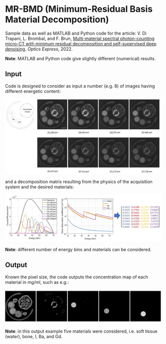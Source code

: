 # MR-BMD (Minimum-Residual Basis Material Decomposition)
Sample data as well as MATLAB and Python code for the article: V. Di Trapani, L. Brombal, and F. Brun, [Multi-material spectral photon-counting micro-CT with minimum residual decomposition and self-supervised deep denoising](https://doi.org/10.1364/OE.471439), *Optics Express*, 2022.

**Note**: MATLAB and Python code give slightly different (numerical) results.

## Input

Code is designed to consider as input a number (e.g. 8) of images having different energetic content:

![](/doc/Figure1.jpg)

and a decomposition matrix resulting from the physics of the acquisition system and the desired materials:

![](/doc/Figure2.jpg)

**Note**: different number of energy bins and materials can be considered.

## Output

Known the pixel size, the code outputs the concentration map of each material in mg/ml, such as e.g.:

![](/doc/Figure3.jpg)

**Note**: in this output example five materials were considered, i.e. soft tissue (water), bone, I, Ba, and Gd. 
